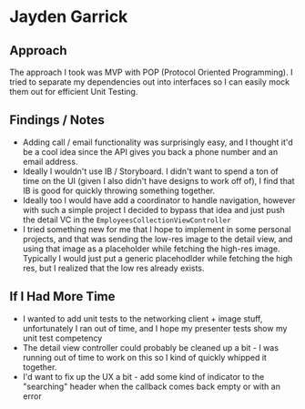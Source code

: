 # Jayden Garrick

## Approach
The approach I took was MVP with POP (Protocol Oriented Programming). I tried to separate my dependencies out into interfaces so I can easily mock them out for efficient Unit Testing. 

## Findings / Notes
* Adding call / email functionality was surprisingly easy, and I thought it'd be a cool idea since the API gives you back a phone number and an email address.
* Ideally I wouldn't use IB / Storyboard. I didn't want to spend a ton of time on the UI (given I also didn't have designs to work off of), I find that IB is good for quickly throwing something together. 
* Ideally too I would have add a coordinator to handle navigation, however with such a simple project I decided to bypass that idea and just push the detail VC in the `EmployeesCollectionViewController`
* I tried something new for me that I hope to implement in some personal projects, and that was sending the low-res image to the detail view, and using that image as a placeholder while fetching the high-res image. Typically I would just put a generic placehodlder while fetching the high res, but I realized that the low res already exists.

## If I Had More Time
* I wanted to add unit tests to the networking client + image stuff, unfortunately I ran out of time, and I hope my presenter tests show my unit test competency
* The detail view controller could probably be cleaned up a bit - I was running out of time to work on this so I kind of quickly whipped it together. 
* I'd want to fix up the UX a bit - add some kind of indicator to the "searching" header when the callback comes back empty or with an error
